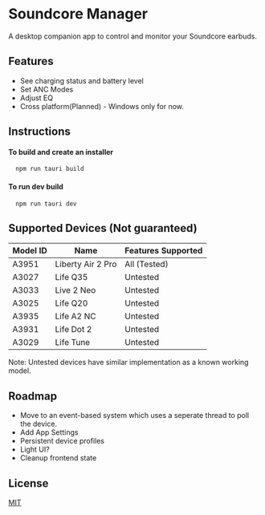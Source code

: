 
# Soundcore Manager

A desktop companion app to control and monitor your Soundcore earbuds.

## Features
- See charging status and battery level 
- Set ANC Modes
- Adjust EQ
- Cross platform(Planned) - Windows only for now.


## Instructions

#### To build and create an installer

```
  npm run tauri build
```

#### To run dev build

```
  npm run tauri dev
```

## Supported Devices (Not guaranteed)

| Model ID | Name              | Features Supported |
|----------|-------------------|--------------------|
| A3951    |Liberty Air 2 Pro  | All (Tested)       |
| A3027    |Life Q35           | Untested           |
| A3033    |Live 2 Neo         | Untested           |
| A3025    |Life Q20           | Untested           |
| A3935    |Life A2 NC         | Untested           |
| A3931    |Life Dot 2         | Untested           |
| A3029    |Life Tune          | Untested           |

Note: Untested devices have similar implementation as a known working model.

## Roadmap
- Move to an event-based system which uses a seperate thread to poll the device.
- Add App Settings
- Persistent device profiles
- Light UI?
- Cleanup frontend state

## License

[MIT](https://choosealicense.com/licenses/mit/)

